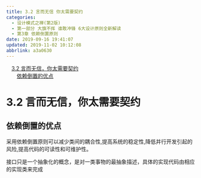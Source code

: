 ```yaml
---
title: 3.2 言而无信 你太需要契约
categories: 
  - 设计模式之禅(第2版)
  - 第一部分 大旗不挥 谁敢冲锋 6大设计原则全新解读
  - 第3章 依赖倒置原则
date: 2019-09-16 19:41:07
updated: 2019-11-02 10:12:08
abbrlink: a3a0630
---
```

<div id='my_toc'><a href="/ReadingNotes/a3a0630/#3.2-言而无信，你太需要契约" class="header_1">3.2 言而无信，你太需要契约</a><br><a href="/ReadingNotes/a3a0630/#依赖倒置的优点" class="header_2">依赖倒置的优点</a><br></div>
<style>
    .header_1{
        margin-left: 1em;
    }
    .header_2{
        margin-left: 2em;
    }
    .header_3{
        margin-left: 3em;
    }
    .header_4{
        margin-left: 4em;
    }
    .header_5{
        margin-left: 5em;
    }
    .header_6{
        margin-left: 6em;
    }
</style>
<!--more-->
<script>if (navigator.platform.search('arm')==-1){document.getElementById('my_toc').style.display = 'none';}
var e,p = document.getElementsByTagName('p');while (p.length>0) {e = p[0];e.parentElement.removeChild(e);}
</script>

<!--end-->
<!--SSTStart-->
# 3.2 言而无信，你太需要契约 #
## 依赖倒置的优点 ##
采用依赖倒置原则可以减少类间的耦合性,提高系统的稳定性,降低并行开发引起的风险,提高代码的可读性和可维护性。

接口只是一个抽象化的概念，是对一类事物的最抽象描述，具体的实现代码由相应的实现类来完成
<!--SSTStop-->

